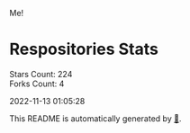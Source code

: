 Me!

# Respositories Stats
Stars Count: 224  
Forks Count: 4

2022-11-13 01:05:28  

This README is automatically generated by [🐰](https://github.com/rnitta/rnitta).
